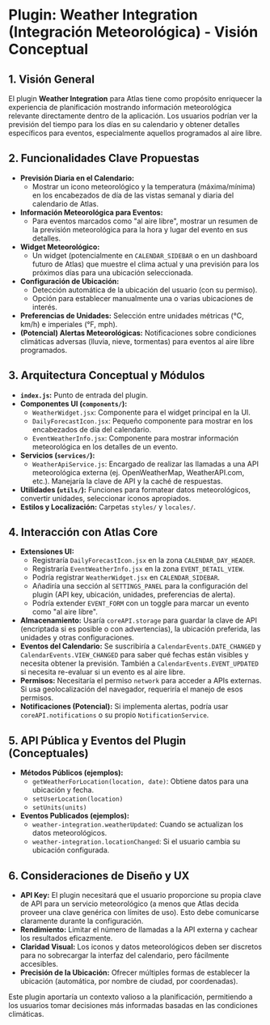 # Plugin: Weather Integration (Integración Meteorológica) - Visión Conceptual

## 1. Visión General

El plugin **Weather Integration** para Atlas tiene como propósito enriquecer la experiencia de planificación mostrando información meteorológica relevante directamente dentro de la aplicación. Los usuarios podrían ver la previsión del tiempo para los días en su calendario y obtener detalles específicos para eventos, especialmente aquellos programados al aire libre.

## 2. Funcionalidades Clave Propuestas

- **Previsión Diaria en el Calendario:**
  - Mostrar un icono meteorológico y la temperatura (máxima/mínima) en los encabezados de día de las vistas semanal y diaria del calendario de Atlas.
- **Información Meteorológica para Eventos:**
  - Para eventos marcados como "al aire libre", mostrar un resumen de la previsión meteorológica para la hora y lugar del evento en sus detalles.
- **Widget Meteorológico:**
  - Un widget (potencialmente en `CALENDAR_SIDEBAR` o en un dashboard futuro de Atlas) que muestre el clima actual y una previsión para los próximos días para una ubicación seleccionada.
- **Configuración de Ubicación:**
  - Detección automática de la ubicación del usuario (con su permiso).
  - Opción para establecer manualmente una o varias ubicaciones de interés.
- **Preferencias de Unidades:** Selección entre unidades métricas (°C, km/h) e imperiales (°F, mph).
- **(Potencial) Alertas Meteorológicas:** Notificaciones sobre condiciones climáticas adversas (lluvia, nieve, tormentas) para eventos al aire libre programados.

## 3. Arquitectura Conceptual y Módulos

- **`index.js`:** Punto de entrada del plugin.
- **Componentes UI (`components/`):**
  - `WeatherWidget.jsx`: Componente para el widget principal en la UI.
  - `DailyForecastIcon.jsx`: Pequeño componente para mostrar en los encabezados de día del calendario.
  - `EventWeatherInfo.jsx`: Componente para mostrar información meteorológica en los detalles de un evento.
- **Servicios (`services/`):**
  - `WeatherApiService.js`: Encargado de realizar las llamadas a una API meteorológica externa (ej. OpenWeatherMap, WeatherAPI.com, etc.). Manejaría la clave de API y la caché de respuestas.
- **Utilidades (`utils/`):** Funciones para formatear datos meteorológicos, convertir unidades, seleccionar iconos apropiados.
- **Estilos y Localización:** Carpetas `styles/` y `locales/`.

## 4. Interacción con Atlas Core

- **Extensiones UI:**
  - Registraría `DailyForecastIcon.jsx` en la zona `CALENDAR_DAY_HEADER`.
  - Registraría `EventWeatherInfo.jsx` en la zona `EVENT_DETAIL_VIEW`.
  - Podría registrar `WeatherWidget.jsx` en `CALENDAR_SIDEBAR`.
  - Añadiría una sección al `SETTINGS_PANEL` para la configuración del plugin (API key, ubicación, unidades, preferencias de alerta).
  - Podría extender `EVENT_FORM` con un toggle para marcar un evento como "al aire libre".
- **Almacenamiento:** Usaría `coreAPI.storage` para guardar la clave de API (encriptada si es posible o con advertencias), la ubicación preferida, las unidades y otras configuraciones.
- **Eventos del Calendario:** Se suscribiría a `CalendarEvents.DATE_CHANGED` y `CalendarEvents.VIEW_CHANGED` para saber qué fechas están visibles y necesita obtener la previsión. También a `CalendarEvents.EVENT_UPDATED` si necesita re-evaluar si un evento es al aire libre.
- **Permisos:** Necesitaría el permiso `network` para acceder a APIs externas. Si usa geolocalización del navegador, requeriría el manejo de esos permisos.
- **Notificaciones (Potencial):** Si implementa alertas, podría usar `coreAPI.notifications` o su propio `NotificationService`.

## 5. API Pública y Eventos del Plugin (Conceptuales)

- **Métodos Públicos (ejemplos):**
  - `getWeatherForLocation(location, date)`: Obtiene datos para una ubicación y fecha.
  - `setUserLocation(location)`
  - `setUnits(units)`
- **Eventos Publicados (ejemplos):**
  - `weather-integration.weatherUpdated`: Cuando se actualizan los datos meteorológicos.
  - `weather-integration.locationChanged`: Si el usuario cambia su ubicación configurada.

## 6. Consideraciones de Diseño y UX

- **API Key:** El plugin necesitará que el usuario proporcione su propia clave de API para un servicio meteorológico (a menos que Atlas decida proveer una clave genérica con límites de uso). Esto debe comunicarse claramente durante la configuración.
- **Rendimiento:** Limitar el número de llamadas a la API externa y cachear los resultados eficazmente.
- **Claridad Visual:** Los iconos y datos meteorológicos deben ser discretos para no sobrecargar la interfaz del calendario, pero fácilmente accesibles.
- **Precisión de la Ubicación:** Ofrecer múltiples formas de establecer la ubicación (automática, por nombre de ciudad, por coordenadas).

Este plugin aportaría un contexto valioso a la planificación, permitiendo a los usuarios tomar decisiones más informadas basadas en las condiciones climáticas.
